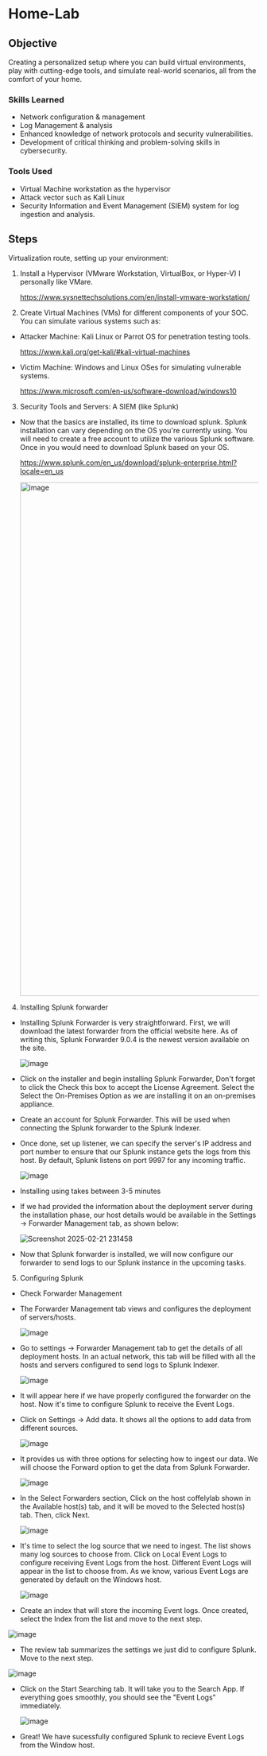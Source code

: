 # Home-Lab

## Objective

Creating a personalized setup where you can build virtual environments, play with cutting-edge tools, and simulate real-world scenarios, all from the comfort of your home.

### Skills Learned

- Network configuration & management
- Log Management & analysis
- Enhanced knowledge of network protocols and security vulnerabilities.
- Development of critical thinking and problem-solving skills in cybersecurity.

### Tools Used

- Virtual Machine workstation as the hypervisor 
- Attack vector such as Kali Linux
- Security Information and Event Management (SIEM) system for log ingestion and analysis.

## Steps

Virtualization route, setting up your environment:

1. Install a Hypervisor (VMware Workstation, VirtualBox, or Hyper-V) I personally like VMare.

    https://www.sysnettechsolutions.com/en/install-vmware-workstation/

2. Create Virtual Machines (VMs) for different components of your SOC. You can simulate various systems such as:

 - Attacker Machine: Kali Linux or Parrot OS for penetration testing tools.

   https://www.kali.org/get-kali/#kali-virtual-machines

 - Victim Machine: Windows and Linux OSes for simulating vulnerable systems.

   https://www.microsoft.com/en-us/software-download/windows10

3. Security Tools and Servers: A SIEM (like Splunk)

 - Now that the basics are installed, its time to download splunk. Splunk installation can vary depending on the OS you're currently using. You will need to create a free account to utilize the various Splunk software. Once in you would need to download Splunk based on your OS.

   https://www.splunk.com/en_us/download/splunk-enterprise.html?locale=en_us

   <img width="1034" alt="image" src="https://github.com/user-attachments/assets/4ff332d9-45fb-4854-b487-6c636b1f8673" />

4. Installing Splunk forwarder

- Installing Splunk Forwarder is very straightforward. First, we will download the latest forwarder from the official website here. As of writing this, Splunk Forwarder 9.0.4 is the newest version available on the site.

    ![image](https://github.com/user-attachments/assets/1b79d945-5a62-4dbf-9aed-6275a331ab71)

- Click on the installer and begin installing Splunk Forwarder, Don't forget to click the Check this box to accept the License Agreement. Select the Select the On-Premises Option as we are installing it on an on-premises appliance.

- Create an account for Splunk Forwarder. This will be used when connecting the Splunk forwarder to the Splunk Indexer.

   
- Once done, set up listener, we can specify the server's IP address and port number to ensure that our Splunk instance gets the logs from this host. By default, Splunk listens on port 9997 for any incoming traffic.

     ![image](https://github.com/user-attachments/assets/555b843a-a947-407e-b2cb-3f2ee28eea60)

- Installing using takes between 3-5 minutes

- If we had provided the information about the deployment server during the installation phase, our host details would be available in the Settings -> Forwarder Management tab, as shown below:
  
     ![Screenshot 2025-02-21 231458](https://github.com/user-attachments/assets/4c4be02a-16bf-47c2-946b-2c561f1fc3df)

 - Now that Splunk forwarder is installed, we will now configure our forwarder to send logs to our Splunk instance in the upcoming tasks.
  
 5. Configuring Splunk

 - Check Forwarder Management

 -  The Forwarder Management tab views and configures the deployment of servers/hosts.

      ![image](https://github.com/user-attachments/assets/b23adae4-a01c-44a6-9016-19f85cbef880)

 - Go to settings -> Forwarder Management tab to get the details of all deployment hosts. In an actual network, this tab will be filled with all the hosts and servers configured to send logs to Splunk Indexer.

      ![image](https://github.com/user-attachments/assets/13e0248e-6dbd-4cc9-9040-a40a207cccb5)

- It will appear here if we have properly configured the forwarder on the host. Now it's time to configure Splunk to receive the Event Logs.

- Click on Settings -> Add data. It shows all the options to add data from different sources.

    ![image](https://github.com/user-attachments/assets/f6455726-21ab-47f4-a7ca-7a1bc4710064)

- It provides us with three options for selecting how to ingest our data. We will choose the Forward option to get the data from Splunk Forwarder.

    ![image](https://github.com/user-attachments/assets/0369745e-f78a-421c-80c7-99a1944d47ed)

- In the Select Forwarders section, Click on the host coffelylab shown in the Available host(s) tab, and it will be moved to the Selected host(s) tab. Then, click Next.

    ![image](https://github.com/user-attachments/assets/04653b46-ca04-4f0f-a8c4-cfe9f398603e)

- It's time to select the log source that we need to ingest. The list shows many log sources to choose from. Click on Local Event Logs to configure receiving Event Logs from the host. Different Event Logs will appear in the list to choose from. As we know, various Event Logs are generated by default on the Windows host. 

   ![image](https://github.com/user-attachments/assets/9ed09ca2-783d-4114-b9bb-b0fef13eee7a)

- Create an index that will store the incoming Event logs. Once created, select the Index from the list and move to the next step.

 ![image](https://github.com/user-attachments/assets/89fd1fb0-bfc1-4e5d-9f4e-739680553802)

- The review tab summarizes the settings we just did to configure Splunk. Move to the next step.

 ![image](https://github.com/user-attachments/assets/37e0696c-3a7e-4921-b39f-7aa9739722f7)

- Click on the Start Searching tab. It will take you to the Search App. If everything goes smoothly, you should see the "Event Logs" immediately.

  ![image](https://github.com/user-attachments/assets/e236bf2b-d864-4ebd-838f-544c528ad9d1)

- Great! We have sucessfully configured Splunk to recieve Event Logs from the Window host.








    


    



    

  
     

   

   
   


 




